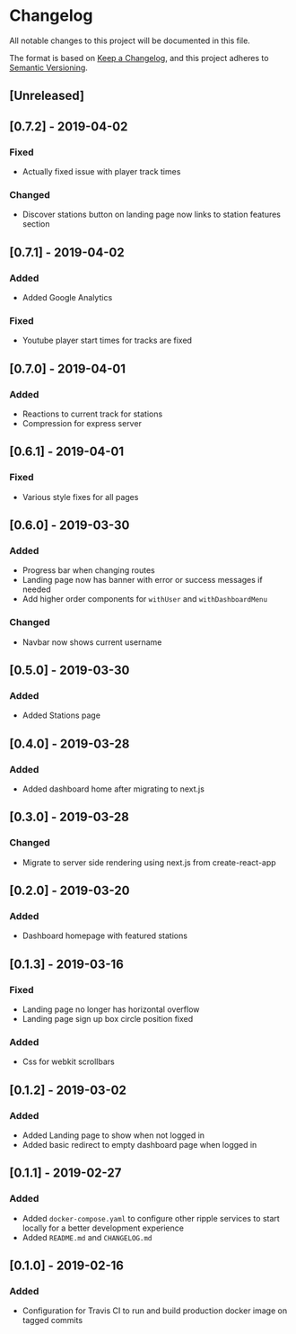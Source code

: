 # Changelog

All notable changes to this project will be documented in this file.

The format is based on [Keep a Changelog](https://keepachangelog.com/en/1.0.0/),
and this project adheres to [Semantic Versioning](https://semver.org/spec/v2.0.0.html).

## [Unreleased]

## [0.7.2] - 2019-04-02

### Fixed

- Actually fixed issue with player track times

### Changed

- Discover stations button on landing page now links to station features section

## [0.7.1] - 2019-04-02

### Added

- Added Google Analytics

### Fixed

- Youtube player start times for tracks are fixed

## [0.7.0] - 2019-04-01

### Added

- Reactions to current track for stations
- Compression for express server

## [0.6.1] - 2019-04-01

### Fixed

- Various style fixes for all pages

## [0.6.0] - 2019-03-30

### Added

- Progress bar when changing routes
- Landing page now has banner with error or success messages if needed
- Add higher order components for `withUser` and `withDashboardMenu`

### Changed

- Navbar now shows current username

## [0.5.0] - 2019-03-30

### Added

- Added Stations page

## [0.4.0] - 2019-03-28

### Added

- Added dashboard home after migrating to next.js

## [0.3.0] - 2019-03-28

### Changed

- Migrate to server side rendering using next.js from create-react-app

## [0.2.0] - 2019-03-20

### Added

- Dashboard homepage with featured stations

## [0.1.3] - 2019-03-16

### Fixed

- Landing page no longer has horizontal overflow
- Landing page sign up box circle position fixed

### Added

- Css for webkit scrollbars

## [0.1.2] - 2019-03-02

### Added

- Added Landing page to show when not logged in
- Added basic redirect to empty dashboard page when logged in

## [0.1.1] - 2019-02-27

### Added

- Added `docker-compose.yaml` to configure other ripple services to start locally for a better development experience
- Added `README.md` and `CHANGELOG.md`

## [0.1.0] - 2019-02-16

### Added

- Configuration for Travis CI to run and build production docker image on tagged commits
